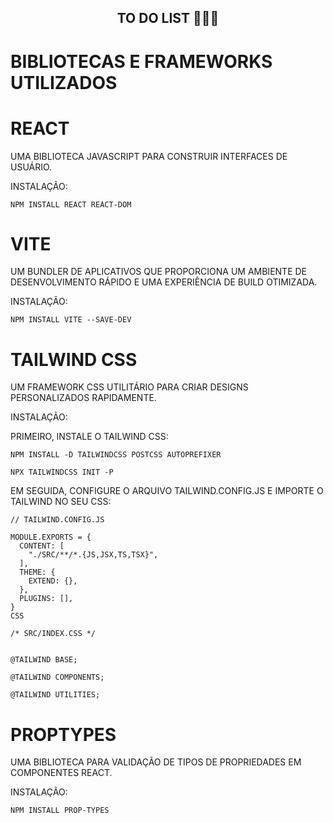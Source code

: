 <h2 align="center">TO DO LIST 📝🎯✅</h2>

# BIBLIOTECAS E FRAMEWORKS UTILIZADOS

# REACT
UMA BIBLIOTECA JAVASCRIPT PARA CONSTRUIR INTERFACES DE USUÁRIO.

INSTALAÇÃO:

```NPM INSTALL REACT REACT-DOM```

# VITE

UM BUNDLER DE APLICATIVOS QUE PROPORCIONA UM AMBIENTE DE DESENVOLVIMENTO RÁPIDO E UMA EXPERIÊNCIA DE BUILD OTIMIZADA.

INSTALAÇÃO: 

```NPM INSTALL VITE --SAVE-DEV```

# TAILWIND CSS
UM FRAMEWORK CSS UTILITÁRIO PARA CRIAR DESIGNS PERSONALIZADOS RAPIDAMENTE.

INSTALAÇÃO:

PRIMEIRO, INSTALE O TAILWIND CSS:

```NPM INSTALL -D TAILWINDCSS POSTCSS AUTOPREFIXER```

```NPX TAILWINDCSS INIT -P```

EM SEGUIDA, CONFIGURE O ARQUIVO TAILWIND.CONFIG.JS E IMPORTE O TAILWIND NO SEU CSS:

```// TAILWIND.CONFIG.JS```

```
MODULE.EXPORTS = {
  CONTENT: [
    "./SRC/**/*.{JS,JSX,TS,TSX}",
  ],
  THEME: {
    EXTEND: {},
  },
  PLUGINS: [],
}
CSS
```

```
/* SRC/INDEX.CSS */
```

```

@TAILWIND BASE;

@TAILWIND COMPONENTS;

@TAILWIND UTILITIES;
```
# PROPTYPES
UMA BIBLIOTECA PARA VALIDAÇÃO DE TIPOS DE PROPRIEDADES EM COMPONENTES REACT.

INSTALAÇÃO:

```NPM INSTALL PROP-TYPES```
